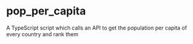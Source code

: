 # pop_per_capita
A TypeScript script which calls an API to get the population per capita of every country and rank them
